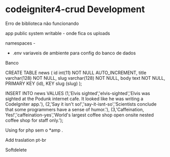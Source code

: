 # codeigniter4-crud Development

Erro de biblioteca não funcionando

app
public
system
writable - onde fica os uploads 

namespaces - 

- .env variaveis de ambiente para config do banco de dados 

Banco

CREATE TABLE news (
        id int(11) NOT NULL AUTO_INCREMENT,
        title varchar(128) NOT NULL,
        slug varchar(128) NOT NULL,
        body text NOT NULL,
        PRIMARY KEY (id),
        KEY slug (slug)
);

INSERT INTO news VALUES
(1,'Elvis sighted','elvis-sighted','Elvis was sighted at the Podunk internet cafe. It looked like he was writing a CodeIgniter app.'),
(2,'Say it isn\'t so!','say-it-isnt-so','Scientists conclude that some programmers have a sense of humor.'),
(3,'Caffeination, Yes!','caffeination-yes','World\'s largest coffee shop open onsite nested coffee shop for staff only.');


Using for php sem o *amp .

Add traslation pt-br

Softdelete